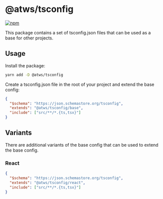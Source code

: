 # @atws/tsconfig

[![npm](https://img.shields.io/npm/v/@atws/tsconfig?style=flat-square)](https://www.npmjs.com/package/@atws/tsconfig)

This package contains a set of tsconfig.json files that can be used as a base for other projects.

## Usage

Install the package:

```bash
yarn add -D @atws/tsconfig
```

Create a tsconfig.json file in the root of your project and extend the base config:

```json
{
  "$schema": "https://json.schemastore.org/tsconfig",
  "extends": "@atws/tsconfig/base",
  "include": ["src/**/*.{ts,tsx}"]
}
```

## Variants

There are additional variants of the base config that can be used to extend the base config.

### React

```json
{
  "$schema": "https://json.schemastore.org/tsconfig",
  "extends": "@atws/tsconfig/react",
  "include": ["src/**/*.{ts,tsx}"]
}
```

